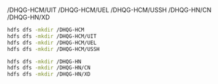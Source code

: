 /DHQG-HCM/UIT
/DHQG-HCM/UEL
/DHQG-HCM/USSH
/DHQG-HN/CN
/DHQG-HN/XD

```bash
hdfs dfs -mkdir /DHQG-HCM
hdfs dfs -mkdir /DHQG-HCM/UIT
hdfs dfs -mkdir /DHQG-HCM/UEL
hdfs dfs -mkdir /DHQG-HCM/USSH

hdfs dfs -mkdir /DHQG-HN
hdfs dfs -mkdir /DHQG-HN/CN
hdfs dfs -mkdir /DHQG-HN/XD
```